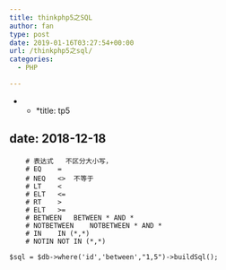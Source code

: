 ```yaml
---
title: thinkphp5之SQL
author: fan
type: post
date: 2019-01-16T03:27:54+00:00
url: /thinkphp5之sql/
categories:
  - PHP

---
```

* * *title: tp5</p> 

## date: 2018-12-18

<pre><code class="language-mysql line-numbers">    # 表达式   不区分大小写，
    # EQ    =
    # NEQ   &lt;&gt;  不等于
    # LT    &lt;
    # ELT   &lt;=
    # RT    &gt;
    # ELT   &gt;=
    # BETWEEN   BETWEEN * AND *
    # NOTBETWEEN    NOTBETWEEN * AND *
    # IN    IN (*,*)
    # NOTIN NOT IN (*,*)
</code></pre>

`$sql = $db->where('id','between',"1,5")->buildSql();`